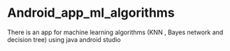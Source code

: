 # Android_app_ml_algorithms
There is an app for machine learning algorithms (KNN , Bayes network and decision tree) using java android studio
